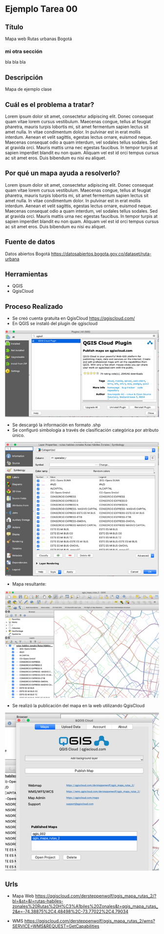 # Ejemplo Tarea 00

## Título

Mapa web Rutas urbanas Bogotá

### mi otra sección

bla bla bla

## Descripción

Mapa de ejemplo clase

##  Cuál es el problema a tratar?

Lorem ipsum dolor sit amet, consectetur adipiscing elit. Donec consequat quam vitae lorem cursus vestibulum. Maecenas congue, tellus at feugiat pharetra, mauris turpis lobortis mi, sit amet fermentum sapien lectus sit amet nulla. In vitae condimentum dolor. In pulvinar est in erat mollis interdum. Aenean et velit sagittis, egestas lectus ornare, euismod neque. Maecenas consequat odio a quam interdum, vel sodales tellus sodales. Sed at gravida orci. Mauris mattis urna nec egestas faucibus. In tempor turpis at sapien imperdiet blandit eu non quam. Aliquam vel est id orci tempus cursus ac sit amet eros. Duis bibendum eu nisi eu aliquet.

##  Por qué un mapa ayuda a resolverlo?

Lorem ipsum dolor sit amet, consectetur adipiscing elit. Donec consequat quam vitae lorem cursus vestibulum. Maecenas congue, tellus at feugiat pharetra, mauris turpis lobortis mi, sit amet fermentum sapien lectus sit amet nulla. In vitae condimentum dolor. In pulvinar est in erat mollis interdum. Aenean et velit sagittis, egestas lectus ornare, euismod neque. Maecenas consequat odio a quam interdum, vel sodales tellus sodales. Sed at gravida orci. Mauris mattis urna nec egestas faucibus. In tempor turpis at sapien imperdiet blandit eu non quam. Aliquam vel est id orci tempus cursus ac sit amet eros. Duis bibendum eu nisi eu aliquet.

## Fuente de datos

Datos abiertos Bogotá https://datosabiertos.bogota.gov.co/dataset/ruta-urbana

##  Herramientas

- QGIS
- QgisCloud

##  Proceso Realizado

- Se creó cuenta gratuita en QgisCloud https://qgiscloud.com/
- En QGIS se instaló del plugin de qgiscloud


![img1](images/00_qgiscloud.png)


- Se descargó la información en formato .shp
- Se configuró simbología a través de clasificación categórica por atributo único.

![img1](images/00_simbologia.png)

- Mapa resultante:

![img2](images/00_mapa.png)

- Se realizó la publicación del mapa en la web utilizando QgisCloud

![img3](images/00_publicado.png)


##  Urls

- Mapa Web https://qgiscloud.com/dersteppenwolf/qgis_mapa_rutas_2/?bl=&st=&l=rutas-habiles-zonales%20Rutas%20H%C3%A1biles%20Zonales&t=qgis_mapa_rutas_2&e=-74.38875%2C4.48498%2C-73.77022%2C4.79034

- WMS https://qgiscloud.com/dersteppenwolf/qgis_mapa_rutas_2/wms?SERVICE=WMS&REQUEST=GetCapabilities

